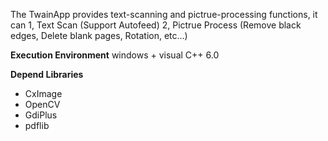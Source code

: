 The TwainApp provides text-scanning and pictrue-processing functions, it can
1, Text Scan (Support Autofeed)
2, Pictrue Process (Remove black edges, Delete blank pages, Rotation, etc...)

**Execution Environment**
windows + visual C++ 6.0

**Depend Libraries**
* CxImage
* OpenCV
* GdiPlus
* pdflib
